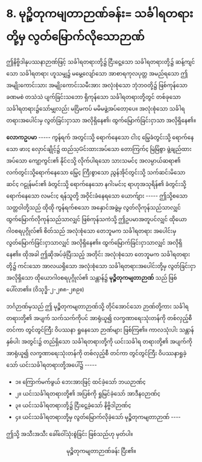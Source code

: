 # **8. မုဉ္စိတုကမျတာဉာဏ်ခန်း= သင်္ခါရတရားတို့မှ လွတ်မြောက်လိုသောဉာဏ်**

ဤနိဗ္ဗိဒါနုပဿနာဉာဏ်ဖြင့် သင်္ခါရတရားတို့၌ ငြီးငွေ့သော သင်္ခါရတရားတို့၌ ဆန့်ကျင်သော သင်္ခါရတရား
ဟူသမျှ၌ မမွေ့လျော်သော အာစာရကုလပုတ္တ အမည်ရသော ဤ အမျိုးကောင်းသား အမျိုးကောင်းသမီးအား
အလုံးစုံသော ဘုံဘ၀တို့၌ ဖြစ်ကုန်သော ခဏမစဲ တသဲသဲ ပျက်ခြင်းသဘော ရှိကုန်သော သင်္ခါရတရားတို့တွင်
တစ်ခုသော သင်္ခါရတရား၌သော်မျှလည်း မငြိမကပ် မမိမဖွဲ့အပ်တော့ပေ။ အလုံးစုံသော သင်္ခါရတရားအပေါင်းမှ
လွတ်ခြင်းငှာသာ အလိုရှိနေ၏၊ ထွက်မြောက်ခြင်းငှာသာ အလိုရှိနေ၏။

**လောကဥပမာ** ----- ကွန်ရက် အတွင်းသို့ ရောက်နေသော ငါးç မြွေခံတွင်းသို့ ရောက်နေသော ဖားç
လှောင်ချိုင့်၌ ထည်သ့Gင်းထားအပ်သော တောကြက်ç မြဲမြံစွာ ဖွဲ့ချည်ထားအပ်သော ကျော့ကွင်း၏ နိုင်ငသို့
လိုက်ပါရသော သားသမင်ç အလမ္ပာယ်ဆရာ၏ လက်တွင်းသို့ရောက်နေသော မြွေç ကြီးစွာသော ညွန်အိုင်တွင်းသို့
သက်ဆင်းမိသော ဆင်ç ဂဠုန်မင်း၏ ခံတွင်းသို့ ရောက်နေသော နဂါးမင်းç ရာဟုအသုရိန်၏ ခံတွင်းသို့
ရောက်နေသော လမင်းç ရန်သူတို့ အဝိုင်းခံနေရသော ယောက်ျား ----- ဤသို့စသော သတ္တဝါတို့သည် ထိုထို
ကွန်ရက်စသော အနှောင်အဖွဲ့မှ လွတ်လိုကုန်သည်သာလျှင် ထွက်မြောက်လိုကုန်သည်သာလျှင် ဖြစ်ကုန်သကဲသို့
ဤဥပမာအတူပင်လျှင် ထိုယောဂါ၀စရပုဂ္ဂိုလ်၏ စိတ်သည် အလုံးစုံသော တေဘူမက သင်္ခါရတရား အပေါင်းမှ
လွတ်မြောက်ခြင်းငှာသာလျှင် အလိုရှိနေ၏။ ထွက်မြောက်ခြင်းငှာသာလျှင် အလိုရှိနေ၏။ ထိုအခါ ဤဆိုအပ်ခဲ့ပြီးသည့် အတိုင်း အလုံးစုံသော တေဘူမက သင်္ခါရတရားတို့၌ ကင်းသော အာလယရှိသော အလုံးစုံသော
သင်္ခါရတရားအပေါင်းတို့မှ လွတ်ခြင်းငှာ အလိုရှိသော ထိုယောဂါ၀စရပုဂ္ဂိုလ်၏ သန္တာန်၌ **မုဉ္စိတုကမျတာဉာဏ်** သည် ဖြစ်ပေါ်လာ၏။ (ဝိသုဒ္ဓိ-၂-၂၈၈-၂၈၉။)

ဘင်္ဂဉာဏ်မှသည် ဤ မုဉ္စိတုကမျတာဉာဏ်သို့ တိုင်အောင်သော ဉာဏ်တို့ကား သင်္ခါရတရားတို့၏ အပျက်
သက်သက်ကိုပင် အာရုံယူ၍ လက္ခဏာရေးသုံးတန်ကို တစ်လှည့်စီတင်ကာ တွင်တွင်ကြီး ဝိပဿနာ ရှုနေသော
ဉာဏ်များ ဖြစ်ကြ၏။ ကာလသုံးပါး သန္တာန်နှစ်ပါး အတွင်း၌ တည်ရှိသော သင်္ခါရတရားတို့ကို ယင်းသင်္ခါရ
တရားတို့၏ အပျက်ကို အာရုံယူ၍ လက္ခဏာရေးသုံးတန်ကို တစ်လှည့်စီ တင်ကာ တွင်တွင်ကြီး ဝိပဿနာရှုခဲ့
သော် ယင်းသင်္ခါရတရားတို့အပေါ်၌ -----

- ၁။ ကြောက်မက်ဖွယ် ဘေးအားဖြင့် ထင်ခဲ့သော် ဘယဉာဏ်ç
- ၂။ ယင်းသင်္ခါရတရားတို့၏ အပြစ်ကို ရှုမြင်ခဲ့သော် အာဒီန၀ဉာဏ်ç
- ၃။ ယင်းသင်္ခါရတရားတို့၌ ငြီးငွေ့ခဲ့သော် နိဗ္ဗိဒါဉာဏ်ç
- ၄။ ယင်းသင်္ခါရတရားတို့မှ လွတ်မြောက်လိုခဲ့သော် မုဉ္စိတုကမျတာဉာဏ် ----

ဤသို့ အသီးအသီး ခေါ်ဝေါ်သုံးစွဲခြင်း ဖြစ်သည်ဟု မှတ်ပါ။

<center>မုဉ္စိတုကမျတာဉာဏ်ခန်း ပြီး၏။</center>